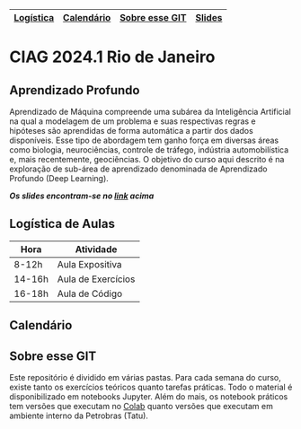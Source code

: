 | [Logística](#logistica) | [Calendário](#calendario) | [Sobre esse GIT](#material)  | [Slides](https://drive.google.com/drive/folders/1EK9_YrhJYX2UvyvZV4pXmVpHRz9pn61s?usp=sharing)
|-------------------------|---------------------------|------------------------------|------------------------------------------------------------------------------------------------|

# CIAG 2024.1 Rio de Janeiro 

## Aprendizado Profundo

Aprendizado  de  Máquina  compreende  uma  subárea  da  Inteligência  Artificial  na qual  a  modelagem  de  um  problema  e  suas  respectivas regras  e  hipóteses são aprendidas  de  forma  automática  a  partir  dos  dados  disponíveis.  Esse  tipo  de abordagem  tem  ganho  força  em  diversas  áreas  como  biologia,  neurociências, controle  de  tráfego,  indústria  automobilística  e,  mais  recentemente,  geociências. O objetivo do curso aqui descrito é na exploração de sub-área de aprendizado denominada de Aprendizado Profundo (Deep Learning).

***Os slides encontram-se no [link](https://drive.google.com/drive/folders/1EK9_YrhJYX2UvyvZV4pXmVpHRz9pn61s?usp=sharing) acima***

<a name="logistica"/>

## Logística de Aulas

|  Hora  |  Atividade         |
|--------|--------------------|
| 8-12h  | Aula Expositiva    |
| 14-16h | Aula de Exercícios |
| 16-18h | Aula de Código     |

<a name="calendario"/>

## Calendário

<a name="material"/>

## Sobre esse GIT

Este repositório é dividido em várias pastas. Para cada semana do curso, existe tanto os exercícios
teóricos quanto tarefas práticas. Todo o material é disponibilizado em notebooks Jupyter. Além do
mais, os notebook práticos tem versões que executam no [Colab](https://colab.research.google.com/)
quanto versões que executam em ambiente interno da Petrobras (Tatu).
